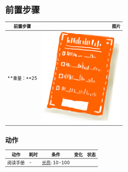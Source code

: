 # 前置步骤  
>   
  
  前置步骤  |   图片   
 ----  |  ----:   
 **重量：**25  |  ![](Sprite/Leaflet.png)   
  
## 动作  
动作  |  耗时  |  条件  |  变化  |  状态  
----  |  ----  |  ----  |  ----  |  ----  
阅读手册<br>  |  -  |  [光亮](Light.md): 10-100  |    |    
